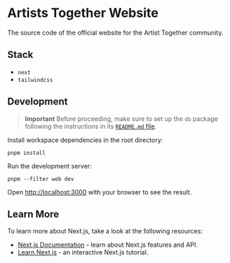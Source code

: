 # Artists Together Website

The source code of the official website for the Artist Together community.

## Stack

- `next`
- `tailwindcss`

## Development

> **Important**
> Before proceeding, make sure to set up the `db` package following the instructions in its [`README.md` file](../../packages/db/).

Install workspace dependencies in the root directory:

```shell
pnpm install
```

Run the development server:

```shell
pnpm --filter web dev
```

Open [http://localhost:3000](http://localhost:3000) with your browser to see the result.

## Learn More

To learn more about Next.js, take a look at the following resources:

- [Next.js Documentation](https://nextjs.org/docs) - learn about Next.js features and API.
- [Learn Next.js](https://nextjs.org/learn) - an interactive Next.js tutorial.
